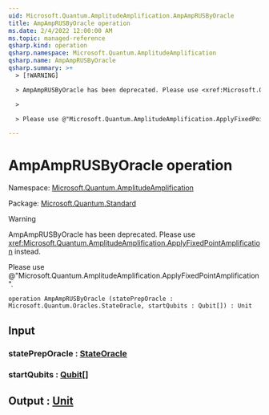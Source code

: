 ```yaml
---
uid: Microsoft.Quantum.AmplitudeAmplification.AmpAmpRUSByOracle
title: AmpAmpRUSByOracle operation
ms.date: 2/4/2022 12:00:00 AM
ms.topic: managed-reference
qsharp.kind: operation
qsharp.namespace: Microsoft.Quantum.AmplitudeAmplification
qsharp.name: AmpAmpRUSByOracle
qsharp.summary: >+
  > [!WARNING]

  > AmpAmpRUSByOracle has been deprecated. Please use <xref:Microsoft.Quantum.AmplitudeAmplification.ApplyFixedPointAmplification> instead.

  >

  > Please use @"Microsoft.Quantum.AmplitudeAmplification.ApplyFixedPointAmplification".

---
```


# AmpAmpRUSByOracle operation

Namespace: [Microsoft.Quantum.AmplitudeAmplification](xref:Microsoft.Quantum.AmplitudeAmplification)

Package: [Microsoft.Quantum.Standard](https://nuget.org/packages/Microsoft.Quantum.Standard)


> [!WARNING]
> AmpAmpRUSByOracle has been deprecated. Please use <xref:Microsoft.Quantum.AmplitudeAmplification.ApplyFixedPointAmplification> instead.
>
> Please use @"Microsoft.Quantum.AmplitudeAmplification.ApplyFixedPointAmplification".



```qsharp
operation AmpAmpRUSByOracle (statePrepOracle : Microsoft.Quantum.Oracles.StateOracle, startQubits : Qubit[]) : Unit
```


## Input

### statePrepOracle : [StateOracle](xref:Microsoft.Quantum.Oracles.StateOracle)




### startQubits : [Qubit](xref:microsoft.quantum.qsharp.valueliterals#qubit-literals)[]





## Output : [Unit](xref:microsoft.quantum.qsharp.valueliterals#unit-literal)

